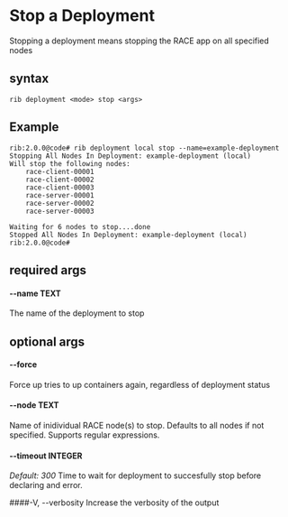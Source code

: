 # Stop a Deployment

Stopping a deployment means stopping the RACE app on all specified nodes

## syntax

```
rib deployment <mode> stop <args>
```

## Example

```
rib:2.0.0@code# rib deployment local stop --name=example-deployment
Stopping All Nodes In Deployment: example-deployment (local)
Will stop the following nodes:
	race-client-00001
	race-client-00002
	race-client-00003
	race-server-00001
	race-server-00002
	race-server-00003

Waiting for 6 nodes to stop....done
Stopped All Nodes In Deployment: example-deployment (local)
rib:2.0.0@code#
```

## required args

#### --name TEXT
The name of the deployment to stop

## optional args

#### --force
Force up tries to up containers again, regardless of deployment status

#### --node TEXT
Name of inidividual RACE node(s) to stop. Defaults to all nodes if not specified. Supports regular expressions.

#### --timeout INTEGER
*Default: 300*
Time to wait for deployment to succesfully stop before declaring and error.

####-V, --verbosity
Increase the verbosity of the output

